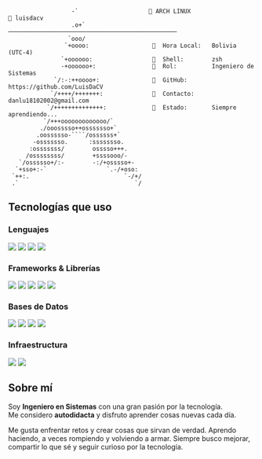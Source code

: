 
```
                  -`                     ARCH LINUX                       luisdacv
                  .o+`                   ────────────────────────────────────────────────
                 `ooo/                  
                `+oooo:                    Hora Local:   Bolivia (UTC-4)
               `+oooooo:                   Shell:        zsh
               -+oooooo+:                  Rol:          Ingeniero de Sistemas
             `/:-:++oooo+:                 GitHub:       https://github.com/LuisDaCV
            `/++++/+++++++:                Contacto:     danlu18102002@gmail.com
           `/++++++++++++++:               Estado:       Siempre aprendiendo...
          `/+++ooooooooooooo/`          
         ./ooosssso++osssssso+`        
        .oossssso-````/ossssss+`
       -osssssso.      :ssssssso.
      :osssssss/        osssso+++.
     /ossssssss/        +ssssooo/-
   `/ossssso+/:-        -:/+osssso+-
  `+sso+:-`                 `.-/+oso:
 `++:.                           `-/+/
 .`                                 `/
```


## Tecnologías que uso

<p align="center">

<!-- Lenguajes -->
<h3>Lenguajes</h3>
<p>
  <img src="https://img.shields.io/badge/Python-3776AB?style=for-the-badge&logo=python&logoColor=white" />
  <img src="https://img.shields.io/badge/JavaScript-F7DF1E?style=for-the-badge&logo=javascript&logoColor=black" />
  <img src="https://img.shields.io/badge/TypeScript-3178C6?style=for-the-badge&logo=typescript&logoColor=white" />
  <img src="https://img.shields.io/badge/PHP-777BB4?style=for-the-badge&logo=php&logoColor=white" />
</p>

<!-- Frameworks -->
<h3>Frameworks & Librerías</h3>
<p>
  <img src="https://img.shields.io/badge/FastAPI-009688?style=for-the-badge&logo=fastapi&logoColor=white" />
  <img src="https://img.shields.io/badge/NestJS-E0234E?style=for-the-badge&logo=nestjs&logoColor=white" />
  <img src="https://img.shields.io/badge/React-20232A?style=for-the-badge&logo=react&logoColor=61DAFB" />
  <img src="https://img.shields.io/badge/Laravel-FF2D20?style=for-the-badge&logo=laravel&logoColor=white" />
  <img src="https://img.shields.io/badge/TailwindCSS-06B6D4?style=for-the-badge&logo=tailwindcss&logoColor=white" />
</p>

<!-- Bases de Datos -->
<h3>Bases de Datos</h3>
<p>
  <img src="https://img.shields.io/badge/SQLite-003B57?style=for-the-badge&logo=sqlite&logoColor=white" />
  <img src="https://img.shields.io/badge/MySQL-005E87?style=for-the-badge&logo=mysql&logoColor=white" />
  <img src="https://img.shields.io/badge/PostgreSQL-336791?style=for-the-badge&logo=postgresql&logoColor=white" />
  <img src="https://img.shields.io/badge/MongoDB-47A248?style=for-the-badge&logo=mongodb&logoColor=white" />
</p>

<!-- Infraestructura -->
<h3>Infraestructura</h3>
<p>
  <img src="https://img.shields.io/badge/Docker-2496ED?style=for-the-badge&logo=docker&logoColor=white" />
  <img src="https://img.shields.io/badge/Linux-000000?style=for-the-badge&logo=linux&logoColor=white" />
</p>

</p>


## Sobre mí

Soy **Ingeniero en Sistemas** con una gran pasión por la tecnología.  
Me considero **autodidacta** y disfruto aprender cosas nuevas cada día.  

Me gusta enfrentar retos y crear cosas que sirvan de verdad.
Aprendo haciendo, a veces rompiendo y volviendo a armar.
Siempre busco mejorar, compartir lo que sé y seguir curioso por la tecnología.
